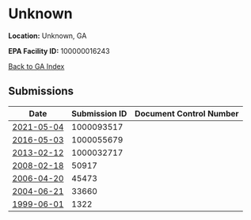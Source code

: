 # Unknown

**Location:** Unknown, GA

**EPA Facility ID:** 100000016243

[Back to GA Index](../../index.md)

## Submissions

| Date | Submission ID | Document Control Number |
|------|--------------|-------------------------|
| [2021-05-04](submissions/1000093517.md) | 1000093517 |  |
| [2016-05-03](submissions/1000055679.md) | 1000055679 |  |
| [2013-02-12](submissions/1000032717.md) | 1000032717 |  |
| [2008-02-18](submissions/50917.md) | 50917 |  |
| [2006-04-20](submissions/45473.md) | 45473 |  |
| [2004-06-21](submissions/33660.md) | 33660 |  |
| [1999-06-01](submissions/1322.md) | 1322 |  |
